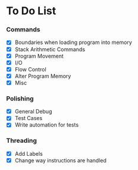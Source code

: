 # To Do List

### Commands

- [x]  Boundaries when loading program into memory
- [x]  Stack Arithmetic Commands
- [x]  Program Movement
- [x]  I/O
- [x]  Flow Control
- [x]  Alter Program Memory
- [x]  Misc

### Polishing
- [x] General Debug
- [x] Test Cases
- [x] Write automation for tests

### Threading
- [x] Add Labels
- [x] Change way instructions are handled
